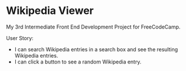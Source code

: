 <h1>Wikipedia Viewer</h1>
<p>My 3rd Intermediate Front End Development Project for FreeCodeCamp.</p>

User Story:
- I can search Wikipedia entries in a search box and see the resulting Wikipedia entries.
- I can click a button to see a random Wikipedia entry.
